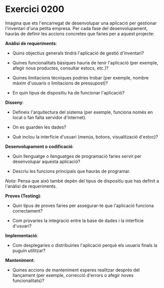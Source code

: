 # Exercici 0200

Imagina que ets l'encarregat de desenvolupar una aplicació per gestionar l'inventari d'una petita empresa. Per cada fase del desenvolupament, hauràs de definir les accions concretes que faries per a aquest projecte:

**Anàlisi de requeriments**:

- Quins objectius generals tindrà l'aplicació de gestió d'inventari?

- Quines funcionalitats bàsiques hauria de tenir l'aplicació (per exemple, afegir nous productes, consultar estocs, etc.)?

- Quines limitacions tècniques podries trobar (per exemple, nombre màxim d'usuaris o limitacions de pressupost)?

- En quin tipus de dispositiu ha de funcionar l'aplicació?

**Disseny**:

- Defineix l'arquitectura del sistema (per exemple, funciona només en local o fan falta servidor d'internet).

- On es guarden les dades?

- Què inclou la interfície d'usuari (menús, botons, visualització d'estoc)?

**Desenvolupament o codificació**:

- Quin llenguatge o llenguatges de programació faries servir per desenvolupar aquesta aplicació?

- Descriu les funcions principals que hauràs de programar.

*Nota*: Pensa que això també depèn del tipus de dispositiu que has definit a l'anàlisi de requeriments.


**Proves (Testing)**:

- Quin tipus de proves faries per assegurar-te que l'aplicació funciona correctament?

- Com provaries la integració entre la base de dades i la interfície d'usuari?

**Implementació**:

- Com desplegaries o distribuiries l'aplicació perquè els usuaris finals la puguin utilitzar?

**Manteniment**:

- Quines accions de manteniment esperes realitzar després del llançament (per exemple, correcció d'errors o afegir noves funcionalitats)?